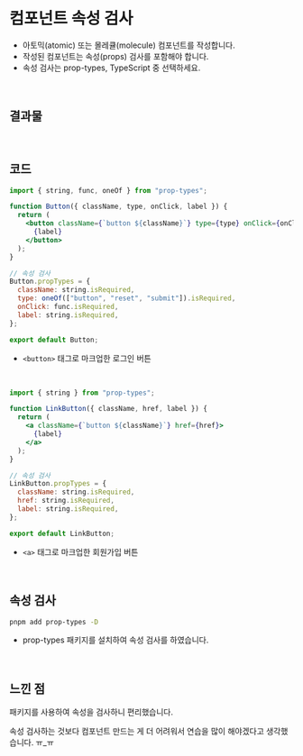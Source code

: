 # 컴포넌트 속성 검사

- 아토믹(atomic) 또는 몰레큘(molecule) 컴포넌트를 작성합니다.
- 작성된 컴포넌트는 속성(props) 검사를 포함해야 합니다.
- 속성 검사는 prop-types, TypeScript 중 선택하세요.

<br />

## 결과물

<br />

## 코드

```jsx
import { string, func, oneOf } from "prop-types";

function Button({ className, type, onClick, label }) {
  return (
    <button className={`button ${className}`} type={type} onClick={onClick}>
      {label}
    </button>
  );
}

// 속성 검사
Button.propTypes = {
  className: string.isRequired,
  type: oneOf(["button", "reset", "submit"]).isRequired,
  onClick: func.isRequired,
  label: string.isRequired,
};

export default Button;
```
- `<button>` 태그로 마크업한 로그인 버튼

<br />

```jsx
import { string } from "prop-types";

function LinkButton({ className, href, label }) {
  return (
    <a className={`button ${className}`} href={href}>
      {label}
    </a>
  );
}

// 속성 검사
LinkButton.propTypes = {
  className: string.isRequired,
  href: string.isRequired,
  label: string.isRequired,
};

export default LinkButton;
```
- `<a>` 태그로 마크업한 회원가입 버튼

<br />

## 속성 검사

```bash
pnpm add prop-types -D
```
- prop-types 패키지를 설치하여 속성 검사를 하였습니다.

<br />

## 느낀 점

패키지를 사용하여 속성을 검사하니 편리했습니다.

속성 검사하는 것보다 컴포넌트 만드는 게 더 어려워서 연습을 많이 해야겠다고 생각했습니다. ㅠ_ㅠ